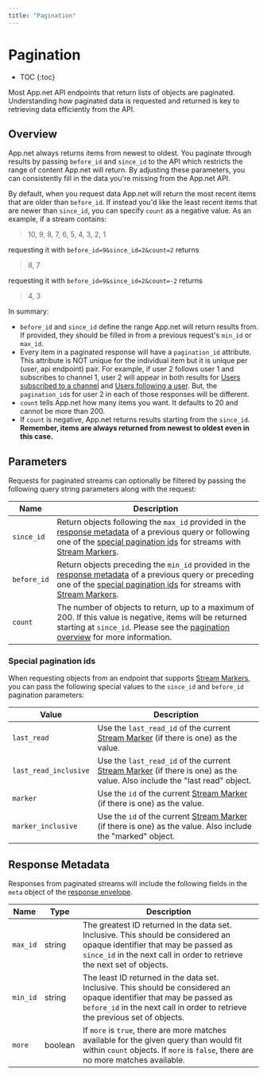 ```yaml
---
title: "Pagination"
---
```


# Pagination

* TOC
{:toc}

Most App.net API endpoints that return lists of objects are paginated. Understanding how paginated data is requested and returned is key to retrieving data efficiently from the API.

## Overview

App.net always returns items from newest to oldest. You paginate through results by passing `before_id` and `since_id` to the API which restricts the range of content App.net will return. By adjusting these parameters, you can consistently fill in the data you're missing from the App.net API.

By default, when you request data App.net will return the most recent items that are older than `before_id`. If instead you'd like the least recent items that are newer than `since_id`, you can specify `count` as a negative value. As an example, if a stream contains:

> 10, 9, 8, 7, 6, 5, 4, 3, 2, 1

requesting it with `before_id=9&since_id=2&count=2` returns

> 8, 7

requesting it with `before_id=9&since_id=2&count=-2` returns

> 4, 3

In summary:

* `before_id` and `since_id` define the range App.net will return results from. If provided, they should be filled in from a previous request's `min_id` or `max_id`.
* Every item in a paginated response will have a `pagination_id` attribute. This attribute is NOT unique for the individual item but it is unique per (user, api endpoint) pair. For example, if user 2 follows user 1 and subscribes to channel 1, user 2 will appear in both results for [Users subscribed to a channel](/reference/resources/channel/subscriptions/#retrieve-users-subscribed-to-a-channel) and [Users following a user](/reference/resources/user/following/#list-users-following-a-user). But, the `pagination_id`s for user 2 in each of those responses will be different.
* `count` tells App.net how many items you want. It defaults to 20 and cannot be more than 200.
* If `count` is negative, App.net returns results starting from the `since_id`. **Remember, items are always returned from newest to oldest even in this case.**


## Parameters

Requests for paginated streams can optionally be filtered by passing the following query string parameters along with the request:

<table class='table table-striped'>
    <thead>
        <tr>
            <th>Name</th>
            <th>Description</th>
        </tr>
    </thead>
    <tbody>
        <tr>
            <td><code>since_id</code></td>
            <td>Return objects following the <code>max_id</code> provided in the <a href="#response-metadata">response metadata</a> of a previous query or following one of the <a href="#special-pagination-ids">special pagination ids</a> for streams with <a href="/reference/resources/stream-marker">Stream Markers</a>.</td>
        </tr>
        <tr>
            <td><code>before_id</code></td>
            <td>Return objects preceding the <code>min_id</code> provided in the <a href="#response-metadata">response metadata</a> of a previous query or preceding one of the <a href="#special-pagination-ids">special pagination ids</a> for streams with <a href="/reference/resources/stream-marker">Stream Markers</a>.</td>
        </tr>
        <tr>
            <td><code>count</code></td>
            <td>The number of objects to return, up to a maximum of 200. If this value is negative, items will be returned starting at <code>since_id</code>. Please see the <a href="#overview">pagination overview</a> for more information.</td>
        </tr>
    </tbody>
</table>

### Special pagination ids

When requesting objects from an endpoint that supports [Stream Markers](/reference/resources/stream-marker), you can pass the following special values to the `since_id` and `before_id` pagination parameters:

<table class='table table-striped'>
    <thead>
        <tr>
            <th>Value</th>
            <th>Description</th>
        </tr>
    </thead>
    <tbody>
        <tr>
            <td><code>last_read</code></td>
            <td>Use the <code>last_read_id</code> of the current <a href="/reference/resources/stream-marker/">Stream Marker</a> (if there is one) as the value.</td>
        </tr>
        <tr>
            <td><code>last_read_inclusive</code></td>
            <td>Use the <code>last_read_id</code> of the current <a href="/reference/resources/stream-marker/">Stream Marker</a> (if there is one) as the value. Also include the "last read" object.</td>
        </tr>
        <tr>
            <td><code>marker</code></td>
            <td>Use the <code>id</code> of the current <a href="/reference/resources/stream-marker/">Stream Marker</a> (if there is one) as the value.</td>
        </tr>
        <tr>
            <td><code>marker_inclusive</code></td>
            <td>Use the <code>id</code> of the current <a href="/reference/resources/stream-marker/">Stream Marker</a> (if there is one) as the value. Also include the "marked" object.</td>
        </tr>
    </tbody>
</table>

## Response Metadata

Responses from paginated streams will include the following fields in the `meta` object of the [response envelope](/reference/make-request/responses/#response-envelope).

<table class='table table-striped'>
    <thead>
        <tr>
            <th>Name</th>
            <th>Type</th>
            <th>Description</th>
        </tr>
    </thead>
    <tbody>
        <tr>
            <td><code>max_id</code></td>
            <td>string</td>
            <td>The greatest ID returned in the data set. Inclusive. This should be considered an opaque identifier that may be passed as <code>since_id</code> in the next call in order to retrieve the next set of objects.</td>
        </tr>
        <tr>
            <td><code>min_id</code></td>
            <td>string</td>
            <td>The least ID returned in the data set. Inclusive. This should be considered an opaque identifier that may be passed as <code>before_id</code> in the next call in order to retrieve the previous set of objects.</td>
        </tr>
        <tr>
            <td><code>more</code></td>
            <td>boolean</td>
            <td>If <code>more</code> is <code>true</code>, there are more matches available for the given query than would fit within <code>count</code> objects. If <code>more</code> is <code>false</code>, there are no more matches available.</td>
        </tr>
    </tbody>
</table>
